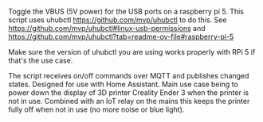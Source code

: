 Toggle the VBUS (5V power) for the USB ports on a raspberry pi 5.
This script uses uhubctl https://github.com/mvp/uhubctl to do this. 
See https://github.com/mvp/uhubctl#linux-usb-permissions and https://github.com/mvp/uhubctl?tab=readme-ov-file#raspberry-pi-5

Make sure the version of uhubctl you are using works properly with RPi 5 if that's the use case.

The script receives on/off commands over MQTT and publishes changed states. 
Designed for use with Home Assistant. Main use case being to power down the display of 3D printer Creality Ender 3 when the printer is not in use. Combined with an IoT relay on the mains this keeps the printer fully off when not in use (no more noise or blue light).
